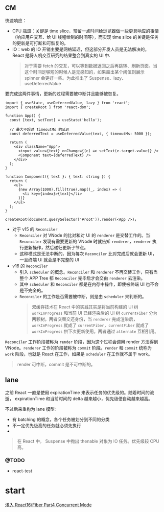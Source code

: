 ## CM

快速响应：

- CPU 瓶颈：关键是 time slice，预留一点时间给浏览器做一些更具响应的事情（响应用户交互、给 UI 线程绘制的时间等），而实现 time slice 的关键是任务的更新是可打断和可恢复的。
- IO：web 的 IO 开销主要是网络延迟，但这部分开发人员是无法解决的。React 是将人机交互研究的结果整合到真实的 UI 中.
  > 对于需要 fetch 的交互，可以等到数据返回之后再跳转、刷新页面。当这个时间足够短的时候人是无感知的，如果超出某个阈值则展示 spinner 会更好一些。为此推出了 Suspense、lazy、useDeferredValue

要完成这两件事情，更新的过程需要被中断并且能够被恢复。

```tsx
import { useState, useDeferredValue, lazy } from 'react';
import { createRoot } from 'react-dom';

function App() {
  const [text, setText] = useState('hello');

  // 最大不超过 timeoutMs 的延迟
  const deferredText = useDeferredValue(text, { timeoutMs: 5000 });

  return (
    <div className="App">
      <input value={text} onChange={(e) => setText(e.target.value)} />
      <Component text={deferredText} />
    </div>
  );
}

function Component({ text }: { text: string }) {
  return (
    <ul>
      {new Array(1000).fill(true).map((_, index) => (
        <li key={index}>{text}</li>
      ))}
    </ul>
  );
}

createRoot(document.querySelector('#root')).render(<App />);
```

- 对于 v15 的 `Reconciler`
  - `Reconciler` 对 VNode 的比对和对 UI 的 `renderer` 是交替工作的。当 `Reconciler` 发现有需要更新的 VNode 时就告知 `renderer`，`renderer` 执行更新操作，然后递归更新子节点。
  - 这种模式是无法中断的。因为每次 `Reconciler` 比对完成后就会更新 UI，一旦终端 UI 就会是不完整的 UI
- v16 的 `Reconciler`
  - 引入 `scheduler` 的概念。`Reconciler` 和 `renderer` 不再交替工作，只有当整个 APP Tree 都 `Reconciler` 完毕后才会交由 `renderer` 去渲染。
  - 其中 `scheduler` 和 `Reconciler` 都是在内存中操作，即使被终端 UI 也不会是不完全的。
  - `Reconciler` 的工作是否需要被中断，则是由 `scheduler` 来判断的。
    > 双缓存技术在 React 中的实践其实是将当前构建的 UI 树 `workInProgress` 和当前 UI 已经渲染后的 UI 树 `currentFiber` 分为两颗树。两者交替交还身份，当 `renderer` 完成渲染后，`workInProgress` 就成了 `currentFiber`，`currentFiber` 就成了 `workInProgress` 供下次更新使用。两者通过 `alternate` 互相引用。

`Reconciler` 工作阶段被称为 `render` 阶段，因为这个过程会调用 render 方法得到 VNode。`renderer` 工作的阶段被称为 `commit` 阶段。`render` 和 `commit` 统称为 `work` 阶段，也就是 React 在工作，如果是 `scheduler` 在工作就不属于 work。

> render 可中断，commit 是不可中断的。

## lane

之前 React 一直是使用 expirationTime 来表示任务的优先级的。随着时间的流逝， expirationTime 和当前时间的 delta 越来越小，优先级便自动越来越高。

不过后来重构为 lane 模型:

- 有 batching 的概念，各个任务被划分到不同的分类
- 不一定优先级高的任务就必须先执行
-

> 在 React 中， Suspense 中抛出 thenable 对象为 IO 任务。优先级较 CPU 高。

### @TODO

- react-test

# start

[浅入 React16/Fiber Part4 Concurrent Mode](https://zhuanlan.zhihu.com/p/82563945)
